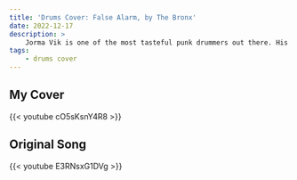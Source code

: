 ```yaml
---
title: 'Drums Cover: False Alarm, by The Bronx'
date: 2022-12-17
description: >
    Jorma Vik is one of the most tasteful punk drummers out there. His drum tones are incredible and his grooves align so well with the bands he plays for that you almost forget how complicated his patterns actually are.
tags:
    - drums cover
---
```


## My Cover

{{< youtube cO5sKsnY4R8 >}}

## Original Song

{{< youtube E3RNsxG1DVg >}}
